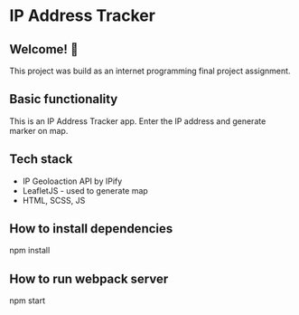 # IP Address Tracker

## Welcome! 👋

This project was build as an internet programming final project assignment.

## Basic functionality

This is an IP Address Tracker app. Enter the IP address and generate marker on map.

## Tech stack

- IP Geoloaction API by IPify
- LeafletJS - used to generate map
- HTML, SCSS, JS

## How to install dependencies

npm install

## How to run webpack server

npm start
